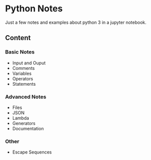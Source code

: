 # Python Notes
Just a few notes and examples about python 3 in a jupyter notebook.  
## Content

### Basic Notes
- Input and Ouput
- Comments
- Variables
- Operators
- Statements
### Advanced Notes
- Files
- JSON
- Lambda
- Generators
- Documentation
### Other
- Escape Sequences
